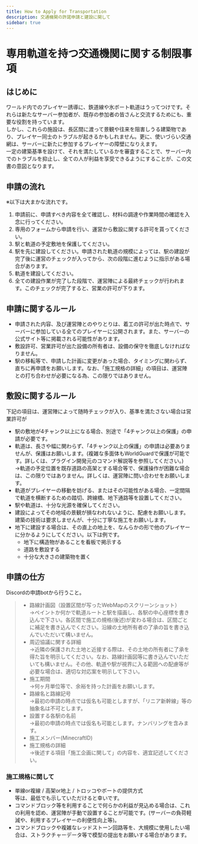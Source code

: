 ```yaml
---
title: How to Apply for Transportation
description: 交通機関の許諾申請と建設に関して
sidebar: true
---
```

# 専用軌道を持つ交通機関に関する制限事項

## はじめに

ワールド内でのプレイヤー誘導に、鉄道線や氷ボート軌道はうってつけです。それらは新たなサーバー参加者が、既存の参加者の皆さんと交流するためにも、重要な役割を持っています。<br>
しかし、これらの施設は、長区間に渡って景観や往来を阻害しうる建築物であり、プレイヤー同士のトラブルが起きるかもしれません。更に、使いづらい交通網は、サーバーに新たに参加するプレイヤーの障壁になりえます。
<br>一定の建築基準を設けて、それを満たしているかを審査することで、サーバー内でのトラブルを抑止し、全ての人が利益を享受できるようにすることが、この文書の意図となります。

## 申請の流れ
※以下は大まかな流れです。
1. 申請前に、申請すべき内容を全て確認し、材料の調達や作業時間の確認を入念に行ってください。
2. 専用のフォームから申請を行い、運営から敷設に関する許可を貰ってください。
3. 駅と軌道の予定敷地を保護してください。
4. 駅を先に建設してください。申請された軌道の規模によっては、駅の建設が完了後に運営のチェックが入ってから、次の段階に進むように指示がある場合があります。
5. 軌道を建設してください。
6. 全ての建設作業が完了した段階で、運営陣による最終チェックが行われます。このチェックが完了すると、営業の許可が下ります。

## 申請に関するルール

* 申請された内容、及び運営陣とのやりとりは、着工の許可が出た時点で、サーバーに参加している全てのプレイヤーに公開されます。また、サーバーの公式サイト等に掲載される可能性があります。
* 敷設許可、営業許可が出た設備の所有者は、設備の保守を徹底しなければなりません。
* 駅の移転等で、申請した計画に変更があった場合、タイミングに関わらず、直ちに再申請をお願いします。なお、「施工規格の詳細」の項目は、運営陣との打ち合わせが必要になる為、この限りではありません。

## 敷設に関するルール

下記の項目は、運営陣によって随時チェックが入り、基準を満たさない場合は営業許可が

* 駅の敷地が4チャンク以上になる場合、別途で「4チャンク以上の保護」の申請が必要です。
* 軌道は、長さや幅に関わらず、「4チャンク以上の保護」の申請は必要ありませんが、保護はお願いします。(複雑な多面体もWorldGuardで保護が可能です。詳しくは、プラグイン開発元のコマンド解説等を参照してください。)<br>
→軌道の予定位置を既存道路の高架とする場合等で、保護操作が困難な場合は、この限りではありません。詳しくは、運営陣に問い合わせをお願いします。
* 軌道がプレイヤーの移動を妨げる、またはその可能性がある場合、一定間隔で軌道を横断するための踏切、跨線橋、地下通路等を設置してください。
* 駅や軌道は、十分な光源を確保してください。
* 建設によってその地域の景観が損なわれないように、配慮をお願いします。建築の技術は要求しませんが、十分に丁寧な施工をお願いします。 
* 地下に建設する場合は、その直上の地上を、なんらかの形で他のプレイヤーに分かるようにしてください。以下は例です。<br>
  * 地下に構造物があることを看板で掲示する<br>
  * 道路を敷設する<br>
  * 十分な大きさの建築物を置く

## 申請の仕方

Discordの申請botから行うこと。

> * 路線計画図（設置区間が写ったWebMapのスクリーンショット）<br>
>   →ペイントか何かで軌道ルートと駅を描画し、各駅の中心座標を書き込んで下さい。各区間で施工の規格(後述)が変わる場合は、区間ごとに補足を書き込んでください。沿線の土地所有者の了承の旨を書き込んでいただいて構いません。<br>
> * 周辺協議に関する詳細<br>
>   →近隣の保護された土地と近接する際は、その土地の所有者に了承を得た旨を明示してください。なお、路線計画図等に書き込んでいただいても構いません。その他、軌道や駅が視界に入る範囲への配慮等が必要な場合は、適切な対応案を明示して下さい。<br>
> * 施工期間<br>
> →何ヶ月単位等で、余裕を持った計画をお願いします。<br>
> * 路線名と路線記号<br>
> →最初の申請の時点では仮名も可能としますが、「リニア新幹線」等の抽象名は不可とします。<br>
> * 設置する各駅の名前<br>
> →最初の申請の時点では仮名も可能とします。ナンバリングを含みます。<br>
> * 施工メンバー(MinecraftID)<br>
> * 施工規格の詳細<br>
> →後述する項目「施工企画に関して」の内容を、適宜記述してください。

### 施工規格に関して

* 単線or複線 / 高架or地上 / トロッコやボートの提供方式<br>
  等は、最低でも示していただけると幸いです。
* コマンドブロック等を利用することで何らかの利益が見込める場合は、これの利用を認め、運営陣が手動で設置することが可能です。(サーバーの負荷軽減や、利用するプレイヤーの利便性向上等)。
* コマンドブロックや複雑なレッドストーン回路等を、大規模に使用したい場合は、ストラクチャーデータ等で模型の提出をお願いする場合があります。